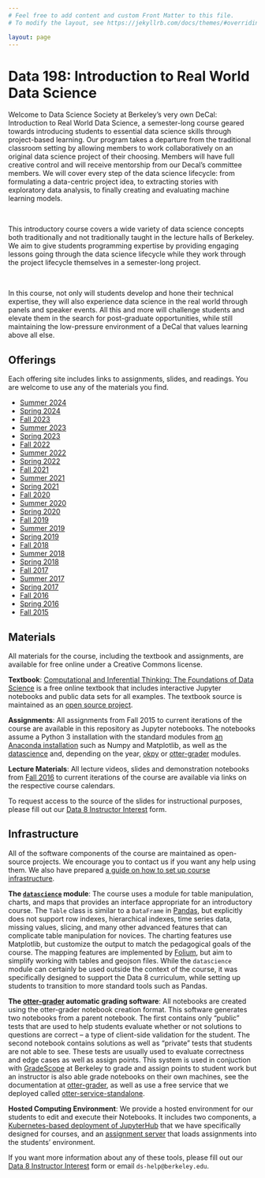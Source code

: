 ```yaml
---
# Feel free to add content and custom Front Matter to this file.
# To modify the layout, see https://jekyllrb.com/docs/themes/#overriding-theme-defaults

layout: page
---
```


<!-- 
<!DOCTYPE html>
<html lang="en-US">
  <head>
    <meta charset="UTF-8">
    <meta http-equiv="X-UA-Compatible" content="IE=edge">
    <meta name="viewport" content="width=device-width, initial-scale=1">

<!-- Begin Jekyll SEO tag v2.8.0
<title>Data Science 8</title>
<meta name="generator" content="Jekyll v3.9.5" />
<meta property="og:title" content="Data Science 8" />
<meta property="og:locale" content="en_US" />
<link rel="canonical" href="http://www.data8.org/" />
<meta property="og:url" content="http://www.data8.org/" />
<meta property="og:site_name" content="Data Science 8" />
<meta property="og:type" content="website" />
<meta name="twitter:card" content="summary" />
<meta property="twitter:title" content="Data Science 8" />
End Jekyll SEO tag <script type="application/ld+json">
{"@context":"https://schema.org","@type":"WebSite","headline":"Data Science 8","name":"Data Science 8","url":"http://www.data8.org/"}</script>-->

<link rel="stylesheet" href="/assets/css/style.css">
<html lang="en" dir="ltr">
  <head>
    <meta charset="utf-8">
    <link rel="stylesheet" href="assets/css/main.css">
    <link rel="icon" type="image/x-icon" href="/favicon.ico">
    <title>DSS DeCal</title>
    <!--<link rel="icon" type="image/x-icon" href="../assets/images/favicon.ico">-->
  </head>
  <body>
  
  <h1> Data 198: Introduction to Real World Data Science </h1>

<p>
Welcome to Data Science Society at Berkeley’s very own DeCal: Introduction to Real World Data Science, a semester-long course geared towards introducing students to essential data science skills through project-based learning. Our program takes a departure from the traditional classroom setting by allowing members to work collaboratively on an original data science project of their choosing. Members will have full creative control and will receive mentorship from our Decal’s committee members. We will cover every step of the data science lifecycle: from formulating a data-centric project idea, to extracting stories with exploratory data analysis, to finally creating and evaluating machine learning models.
</p>

<br>

<p>
This introductory course covers a wide variety of data science concepts both traditionally and not traditionally taught in the lecture halls of Berkeley. We aim to give students programming expertise by providing engaging lessons going through the data science lifecycle while they work through the project lifecycle themselves in a semester-long project.
</p>

<br>

<p>
In this course, not only will students develop and hone their technical expertise, they will also experience data science in the real world through panels and speaker events. All this and more will challenge students and elevate them in the search for post-graduate opportunities, while still maintaining the low-pressure environment of a DeCal that values learning above all else.
</p>

<h2>Offerings</h2>

Each offering site includes links to assignments, slides, and readings. You are welcome to use any of the materials you find.

<ul>
  <li><a href="./su24">Summer 2024</a></li>
  <li><a href="./sp24">Spring 2024</a></li>
  <li><a href="./fa23">Fall 2023</a></li>
  <li><a href="./su23">Summer 2023</a></li>
  <li><a href="./sp23">Spring 2023</a></li>
  <li><a href="./fa22">Fall 2022</a></li>
  <li><a href="./su22">Summer 2022</a></li>
  <li><a href="./sp22">Spring 2022</a></li>
  <li><a href="./fa21">Fall 2021</a></li>
  <li><a href="./su21">Summer 2021</a></li>
  <li><a href="./sp21">Spring 2021</a></li>
  <li><a href="./fa20">Fall 2020</a></li>
  <li><a href="./su20">Summer 2020</a></li>
  <li><a href="./sp20">Spring 2020</a></li>
  <li><a href="./fa19">Fall 2019</a></li>
  <li><a href="./su19">Summer 2019</a></li>
  <li><a href="./sp19">Spring 2019</a></li>
  <li><a href="./fa18">Fall 2018</a></li>
  <li><a href="./su18">Summer 2018</a></li>
  <li><a href="./sp18">Spring 2018</a></li>
  <li><a href="./fa17">Fall 2017</a></li>
  <li><a href="./su17">Summer 2017</a></li>
  <li><a href="./sp17">Spring 2017</a></li>
  <li><a href="./fa16">Fall 2016</a></li>
  <li><a href="https://data-8.appspot.com/sp16/course">Spring 2016</a></li>
  <li><a href="./fa15">Fall 2015</a></li>
</ul>

<h2 id="materials">Materials</h2>

<p>All materials for the course, including the textbook and assignments, are
available for free online under a Creative Commons license.</p>

<p><strong>Textbook</strong>: <a href="http://inferentialthinking.com">Computational and Inferential Thinking: The Foundations of Data
Science</a> is a free online textbook that
includes interactive Jupyter notebooks and public data sets for all examples.
The textbook source is maintained as an <a href="https://github.com/data-8/textbook">open source
project</a>.</p>

<p><strong>Assignments</strong>:
All assignments from Fall 2015 to current iterations of the course are available in this repository
as Jupyter notebooks. The notebooks assume a Python 3 installation
with the standard modules from <a href="https://www.continuum.io/downloads">an Anaconda
installation</a> such as Numpy and Matplotlib,
as well as the <a href="https://pypi.python.org/pypi/datascience/">datascience</a> and, depending on the year,
<a href="https://pypi.python.org/pypi/okpy/">okpy</a> or <a href="https://otter-grader.readthedocs.io/en/latest/">otter-grader</a> modules.</p>

<p><strong>Lecture Materials</strong>: All lecture videos, slides and demonstration notebooks from <a href="https://www.youtube.com/playlist?list=PLFeJ2hV8Fyt7mjvwrDQ2QNYEYdtKSNA0y">Fall
2016</a> to current iterations of the course are available via links on the respective course calendars.

To request access to the source of the slides for
instructional purposes, please fill out our <a href="https://docs.google.com/forms/d/e/1FAIpQLSfw6iN-V58Urvg7RRfbjNQceisLULBizg0qku1_2qV8cvOtvA/viewform">Data 8 Instructor
Interest</a>
form.</p>

<h2 id="infrastructure">Infrastructure</h2>

<p>All of the software components of the course are maintained as open-source
projects. We encourage you to contact us if you want any help using them.
We also have prepared <a href="http://data8.org/zero-to-data-8/">a guide on how to set up course
infrastructure</a>.</p>

<p><strong>The <a href="http://data8.org/datascience"><code class="language-plaintext highlighter-rouge">datascience</code></a> module</strong>: The course uses a module
for table manipulation, charts, and maps that provides an interface appropriate
for an introductory course. The <code class="language-plaintext highlighter-rouge">Table</code> class is similar to a <code class="language-plaintext highlighter-rouge">DataFrame</code> in
<a href="http://pandas.pydata.org/">Pandas</a>, but explicitly does not support row
indexes, hierarchical indexes, time series data, missing values, slicing, and
many other advanced features that can complicate table manipulation for novices.
The charting features use Matplotlib, but customize the output to match the
pedagogical goals of the course. The mapping features are implemented by
<a href="https://github.com/python-visualization/folium">Folium</a>, but aim to simplify
working with tables and geojson files. While the <code class="language-plaintext highlighter-rouge">datascience</code> module can
certainly be used outside the context of the course, it was specifically
designed to support the Data 8 curriculum, while setting up students to
transition to more standard tools such as Pandas.</p>

<p><strong>The <a href="https://otter-grader.readthedocs.io/en/latest/">otter-grader</a> automatic grading software</strong>: All notebooks are created using the otter-grader notebook creation format. This software generates two notebooks from a parent notebook. The first contains only “public” tests that are used to help students evaluate whether or not solutions to questions are correct – a type of client-side validation for the student. The second notebook contains solutions as well as “private” tests that students are not able to see. These tests are usually used to evaluate correctness and edge cases as well as assign points.  This system is used in conjuction with <a href="http://gradescope.com">GradeScope</a> at Berkeley to grade and assign points to student work but an instructor is also able grade notebooks on their own machines, see the documentation at <a href="https://otter-grader.readthedocs.io/en/latest/">otter-grader</a>, as well as use a free service that we deployed called <a href="http://grader.datahub.berkeley.edu/">otter-service-standalone</a>.</p>

<p><strong>Hosted Computing Environment</strong>:
We provide a hosted environment for our students to edit and execute their
Notebooks. It includes two components, a <a href="https://github.com/data-8/jupyterhub-k8s/blob/master/README.md">Kubernetes-based deployment of
JupyterHub</a> that
we have specifically designed for courses, and an <a href="https://github.com/data-8/nbinteract">assignment
server</a> that loads assignments into the
students’ environment.</p>

<p>If you want more information about any of these tools, please fill out our <a href="https://forms.gle/maRqsceCvTNnqQ3w9">Data 8 Instructor Interest</a> form or email <code class="language-plaintext highlighter-rouge">ds-help@berkeley.edu</code>.</p>
   
</div>

<script src="https://cdnjs.cloudflare.com/ajax/libs/anchor-js/4.1.0/anchor.min.js" integrity="sha256-lZaRhKri35AyJSypXXs4o6OPFTbTmUoltBbDCbdzegg=" crossorigin="anonymous">
</script>
    
<script>anchors.add();</script>
</body>

</html>

